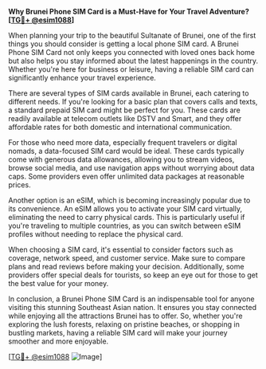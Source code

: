**Why Brunei Phone SIM Card is a Must-Have for Your Travel Adventure? [[TG💪+ @esim1088](https://t.me/s/esim1088)]**

When planning your trip to the beautiful Sultanate of Brunei, one of the first things you should consider is getting a local phone SIM card. A Brunei Phone SIM Card not only keeps you connected with loved ones back home but also helps you stay informed about the latest happenings in the country. Whether you're here for business or leisure, having a reliable SIM card can significantly enhance your travel experience.

There are several types of SIM cards available in Brunei, each catering to different needs. If you're looking for a basic plan that covers calls and texts, a standard prepaid SIM card might be perfect for you. These cards are readily available at telecom outlets like DSTV and Smart, and they offer affordable rates for both domestic and international communication. 

For those who need more data, especially frequent travelers or digital nomads, a data-focused SIM card would be ideal. These cards typically come with generous data allowances, allowing you to stream videos, browse social media, and use navigation apps without worrying about data caps. Some providers even offer unlimited data packages at reasonable prices.

Another option is an eSIM, which is becoming increasingly popular due to its convenience. An eSIM allows you to activate your SIM card virtually, eliminating the need to carry physical cards. This is particularly useful if you're traveling to multiple countries, as you can switch between eSIM profiles without needing to replace the physical card.

When choosing a SIM card, it's essential to consider factors such as coverage, network speed, and customer service. Make sure to compare plans and read reviews before making your decision. Additionally, some providers offer special deals for tourists, so keep an eye out for those to get the best value for your money.

In conclusion, a Brunei Phone SIM Card is an indispensable tool for anyone visiting this stunning Southeast Asian nation. It ensures you stay connected while enjoying all the attractions Brunei has to offer. So, whether you're exploring the lush forests, relaxing on pristine beaches, or shopping in bustling markets, having a reliable SIM card will make your journey smoother and more enjoyable. 

[[TG💪+ @esim1088](https://t.me/s/esim1088) ![Image](https://i.postimg.cc/Y0z9fWf4/image.png)]